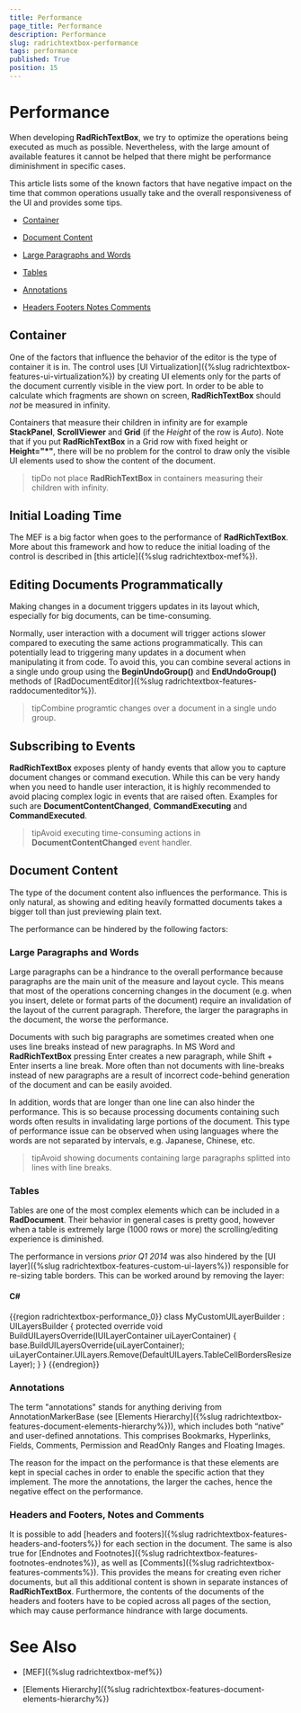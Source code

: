 ```yaml
---
title: Performance
page_title: Performance
description: Performance
slug: radrichtextbox-performance
tags: performance
published: True
position: 15
---
```


# Performance


When developing __RadRichTextBox__, we try to optimize the operations being executed as much as possible. Nevertheless, with the large amount of available features it cannot be helped that there might be performance diminishment in specific cases. 

This article lists some of the known factors that have negative impact on the time that common operations usually take and the overall responsiveness of the UI and provides some tips.
      

* [Container](#container)

* [Document Content](#document-content)

* [Large Paragraphs and Words](#large-paragraphs-and-words)

* [Tables](#tables)

* [Annotations](#annotations)

* [Headers Footers Notes Comments](#headers-and-footers,-notes-and-comments)

## Container

One of the factors that influence the behavior of the editor is the type of container it is in. The control uses [UI Virtualization]({%slug radrichtextbox-features-ui-virtualization%}) by creating UI elements only for the parts of the document currently visible in the view port. In order to be able to calculate which fragments are shown on screen, __RadRichTextBox__ should *not* be measured in infinity.


Containers that measure their children in infinity are for example __StackPanel__, __ScrollViewer__ and __Grid__ (if the *Height* of the row is *Auto*). Note that if you put __RadRichTextBox__ in a Grid row with fixed height or __Height="*"__, there will be no problem for the control to draw only the visible UI elements used to show the content of the document.

>tipDo not place __RadRichTextBox__ in containers measuring their children with infinity.


## Initial Loading Time

The MEF is a big factor when goes to the performance of __RadRichTextBox__. More about this framework and how to reduce the initial loading of the control is described in [this article]({%slug radrichtextbox-mef%}).


## Editing Documents Programmatically

Making changes in a document triggers updates in its layout which, especially for big documents, can be time-consuming. 

Normally, user interaction with a document will trigger actions slower compared to executing the same actions programmatically. This can potentially lead to triggering many updates in a document when manipulating it from code. To avoid this, you can combine several actions in a single undo group using the __BeginUndoGroup()__ and __EndUndoGroup()__ methods of [RadDocumentEditor]({%slug radrichtextbox-features-raddocumenteditor%}).


>tipCombine programtic changes over a document in a single undo group.


## Subscribing to Events

__RadRichTextBox__ exposes plenty of handy events that allow you to capture document changes or command execution. While this can be very handy when you need to handle user interaction, it is highly recommended to avoid placing complex logic in events that are raised often. Examples for such are __DocumentContentChanged__, __CommandExecuting__ and __CommandExecuted__.


>tipAvoid executing time-consuming actions in __DocumentContentChanged__ event handler.


## Document Content

The type of the document content also influences the performance. This is only natural, as showing and editing heavily formatted documents takes a bigger toll than just previewing plain text.


The performance can be hindered by the following factors:
        

### Large Paragraphs and Words

Large paragraphs can be a hindrance to the overall performance because paragraphs are the main unit of the measure and layout cycle. This means that most of the operations concerning changes in the document (e.g. when you insert, delete or format parts of the document) require an invalidation of the layout of the current paragraph. Therefore, the larger the paragraphs in the document, the worse the performance.
        

Documents with such big paragraphs are sometimes created when one uses line breaks instead of new paragraphs. In MS Word and __RadRichTextBox__ pressing Enter creates a new paragraph, while Shift + Enter inserts a line break. More often than not documents with line-breaks instead of new paragraphs are a result of incorrect code-behind generation of the document and can be easily avoided.


In addition, words that are longer than one line can also hinder the performance. This is so because processing documents containing such words often results in invalidating large portions of the document. This type of performance issue can be observed when using languages where the words are not separated by intervals, e.g. Japanese, Chinese, etc.


>tipAvoid showing documents containing large paragraphs splitted into lines with line breaks.


### Tables

Tables are one of the most complex elements which can be included in a __RadDocument__. Their behavior in general cases is pretty good, however when a table is extremely large (1000 rows or more) the scrolling/editing experience is diminished.


The performance in versions *prior Q1 2014* was also hindered by the [UI layer]({%slug radrichtextbox-features-custom-ui-layers%}) responsible for re-sizing table borders. This can be worked around by removing the layer:
        

#### __C#__

{{region radrichtextbox-performance_0}}
    class MyCustomUILayerBuilder : UILayersBuilder
    {
        protected override void BuildUILayersOverride(IUILayerContainer uiLayerContainer)
        {
            base.BuildUILayersOverride(uiLayerContainer);
            uiLayerContainer.UILayers.Remove(DefaultUILayers.TableCellBordersResizeLayer);
        }
    }
{{endregion}}


### Annotations

The term "annotations" stands for anything deriving from AnnotationMarkerBase (see [Elements Hierarchy]({%slug radrichtextbox-features-document-elements-hierarchy%})), which includes both “native” and user-defined annotations. This comprises Bookmarks, Hyperlinks, Fields, Comments, Permission and ReadOnly Ranges and Floating Images.


The reason for the impact on the performance is that these elements are kept in special caches in order to enable the specific action that they implement. The more the annotations, the larger the caches, hence the negative effect on the performance.
        

### Headers and Footers, Notes and Comments

It is possible to add [headers and footers]({%slug radrichtextbox-features-headers-and-footers%}) for each section in the document. The same is also true for [Endnotes and Footnotes]({%slug radrichtextbox-features-footnotes-endnotes%}), as well as [Comments]({%slug radrichtextbox-features-comments%}). This provides the means for creating even richer documents, but all this additional content is shown in separate instances of __RadRichTextBox__. Furthermore, the contents of the documents of the headers and footers have to be copied across all pages of the section, which may cause performance hindrance with large documents.

# See Also 

* [MEF]({%slug radrichtextbox-mef%})

* [Elements Hierarchy]({%slug radrichtextbox-features-document-elements-hierarchy%})